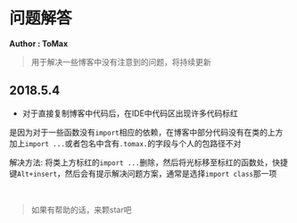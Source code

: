 # 问题解答

**Author : ToMax**

> 用于解决一些博客中没有注意到的问题，将持续更新

## 2018.5.4
+ 对于直接复制博客中代码后，在IDE中代码区出现许多代码标红

是因为对于一些函数没有`import`相应的依赖，在博客中部分代码没有在类的上方加上`import ...`或者包名中含有`.tomax.`的字段与个人的包路径不对

解决方法: 将类上方标红的`import ...`删除，然后将光标移至标红的函数处，快捷键`Alt+insert`，然后会有提示解决问题方案，通常是选择`import class`那一项

<br>

> 如果有帮助的话，来颗star吧